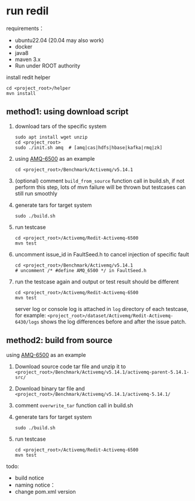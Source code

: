 # run redil

requirements：

- ubuntu22.04 (20.04 may also work)
- docker
- java8
- maven 3.x
- Run under ROOT authority 

install redit helper

```
cd <project_root>/helper
mvn install
```

## method1: using download script

1. download tars of the specific system

   ```
   sudo apt install wget unzip
   cd <project_root>
   sudo ./init.sh amq  # [amq|cas|hdfs|hbase|kafka|rmq|zk]
   ```

2. using [AMQ-6500](https://issues.apache.org/jira/browse/AMQ-6500) as an example

   ```
   cd <project_root>/Benchmark/Activemq/v5.14.1
   ```

3. (optional)  comment `build_from_source` function call in build.sh, if not perform this step, lots of mvn failure will be thrown but testcases can still run smoothly

4. generate tars for target system

   ```
   sudo ./build.sh
   ```

5. run testcase

   ```
   cd <project_root>/Activemq/Redit-Activemq-6500
   mvn test
   ```

6. uncomment issue_id in FaultSeed.h to cancel injection of specific fault

   ```
   cd <project_root>/Benchmark/Activemq/v5.14.1
   # uncomment /* #define AMQ_6500 */ in FaultSeed.h
   ```

7. run the testcase again and output or test result should be different

   ```
   cd <project_root>/Activemq/Redit-Activemq-6500
   mvn test
   ```

   server log or console log is attached in `log` directory of each testcase, for example: `<project_root>/dataset/Activemq/Redit-Activemq-6430/logs` shows  the log differences before and after the issue patch.

   

## method2: build from source

using [AMQ-6500](https://issues.apache.org/jira/browse/AMQ-6500) as an example

1. Download source code tar file and unzip it to `<project_root>/Benchmark/Activemq/v5.14.1/activemq-parent-5.14.1-src/`

2. Download binary tar file and  `<project_root>/Benchmark/Activemq/v5.14.1/activemq-5.14.1/`

3. comment `overwrite_tar` function call in build.sh

4. generate tars for target system

   ```
   sudo ./build.sh
   ```

5. run testcase

   ```
   cd <project_root>/Activemq/Redit-Activemq-6500
   mvn test
   ```



todo: 

- build notice
- naming notice：
- change pom.xml version
